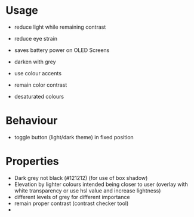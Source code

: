 # Usage 

- reduce light while remaining contrast
- reduce eye strain
- saves battery power on OLED Screens

- darken with grey
- use colour accents
- remain color contrast
- desaturated colours

# Behaviour

- toggle button (light/dark theme) in fixed position

# Properties

- Dark grey not black (#121212) (for use of box shadow)
- Elevation by lighter colours intended being closer to user (overlay with white transparency or use hsl value and increase lightness)
- different levels of grey for different importance
- remain proper contrast (contrast checker tool)
- 
